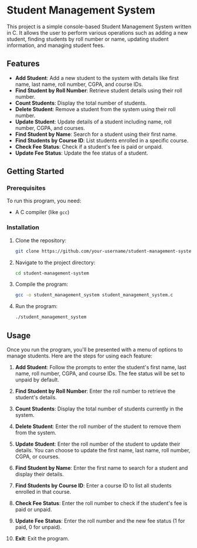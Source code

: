 # Student Management System

This project is a simple console-based Student Management System written in C. It allows the user to perform various operations such as adding a new student, finding students by roll number or name, updating student information, and managing student fees.

## Features

- **Add Student**: Add a new student to the system with details like first name, last name, roll number, CGPA, and course IDs.
- **Find Student by Roll Number**: Retrieve student details using their roll number.
- **Count Students**: Display the total number of students.
- **Delete Student**: Remove a student from the system using their roll number.
- **Update Student**: Update details of a student including name, roll number, CGPA, and courses.
- **Find Student by Name**: Search for a student using their first name.
- **Find Students by Course ID**: List students enrolled in a specific course.
- **Check Fee Status**: Check if a student's fee is paid or unpaid.
- **Update Fee Status**: Update the fee status of a student.

## Getting Started

### Prerequisites

To run this program, you need:

- A C compiler (like `gcc`)

### Installation

1. Clone the repository:
    ```bash
    git clone https://github.com/your-username/student-management-system.git
    ```

2. Navigate to the project directory:
    ```bash
    cd student-management-system
    ```

3. Compile the program:
    ```bash
    gcc -o student_management_system student_management_system.c
    ```

4. Run the program:
    ```bash
    ./student_management_system
    ```

## Usage

Once you run the program, you'll be presented with a menu of options to manage students. Here are the steps for using each feature:

1. **Add Student**: Follow the prompts to enter the student's first name, last name, roll number, CGPA, and course IDs. The fee status will be set to unpaid by default.

2. **Find Student by Roll Number**: Enter the roll number to retrieve the student's details.

3. **Count Students**: Display the total number of students currently in the system.

4. **Delete Student**: Enter the roll number of the student to remove them from the system.

5. **Update Student**: Enter the roll number of the student to update their details. You can choose to update the first name, last name, roll number, CGPA, or courses.

6. **Find Student by Name**: Enter the first name to search for a student and display their details.

7. **Find Students by Course ID**: Enter a course ID to list all students enrolled in that course.

8. **Check Fee Status**: Enter the roll number to check if the student's fee is paid or unpaid.

9. **Update Fee Status**: Enter the roll number and the new fee status (1 for paid, 0 for unpaid).

10. **Exit**: Exit the program.
